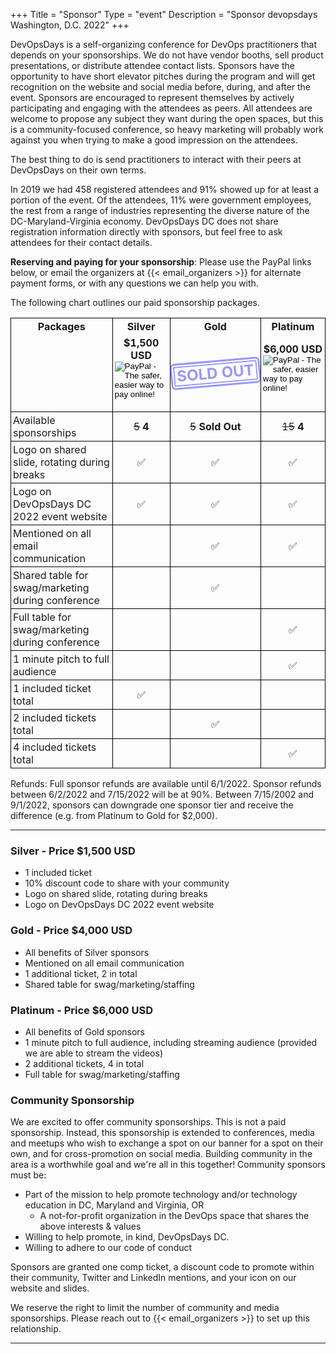 +++
Title = "Sponsor"
Type = "event"
Description = "Sponsor devopsdays Washington, D.C. 2022"
+++

DevOpsDays is a self-organizing conference for DevOps practitioners that depends on your sponsorships.
We do not have vendor booths, sell product presentations, or distribute attendee contact lists.
Sponsors have the opportunity to have short elevator pitches during the program and will get recognition on the website and social media before, during, and after the event.
Sponsors are encouraged to represent themselves by actively participating and engaging with the attendees as peers.
All attendees are welcome to propose any subject they want during the open spaces, but this is a community-focused conference, so heavy marketing will probably work against you when trying to make a good impression on the attendees.

The best thing to do is send practitioners to interact with their peers at DevOpsDays on their own terms. 

In 2019 we had 458 registered attendees and 91% showed up for at least a portion of the event. Of the attendees, 11% were government employees, the rest from a range of industries representing the diverse nature of the DC-Maryland-Virginia economy. DevOpsDays DC does not share registration information directly with sponsors, but feel free to ask attendees for their contact details. 

**Reserving and paying for your sponsorship**: Please use the PayPal links below, or email the organizers at {{< email_organizers >}} for alternate payment forms, or with any questions we can help you with.

The following chart outlines our paid sponsorship packages.

<style>
  table.sponsorship            { border-collapse: collapse; }
  table.sponsorship td         { text-align: left; border: 1px solid #000; padding: 3px; }
  table.sponsorship tr.hed1 td { border-bottom: 0px; text-align: center; }
  table.sponsorship tr.hed2 td { border-top: 0px; text-align: center; }
  table.sponsorship td.yes     { text-align: center; }
  .stamp {
    box-shadow: 0 0 0 3px blue, 0 0 0 2px blue inset;
    border: 2px solid transparent;
    border-radius: 4px;
    display: inline-block;
    padding: 5px 2px;
    line-height: 22px;
    color: blue;
    font-size: 24px;
    text-transform: uppercase;
    text-align: center;
    opacity: 0.4;
    width: 130px;
    transform: rotate(-5deg);
  }
</style>

<table class="sponsorship">
  <tbody>
  <tr class="hed1">
    <td><strong>Packages</strong></td>
    <td><strong>Silver</strong></td>
    <td><strong>Gold</strong></td>
    <td><strong>Platinum</strong></td>
    <!--
    <td><strong><span style="text-decoration: line-through;">Community</span></strong></td>
    <td><strong><span style="text-decoration: line-through;">Media</span></strong></td>
    <td><strong><span style="text-decoration: line-through;">Live Captions</span></strong></td>
    -->
  </tr>
  <tr class="hed2">
    <td></td>
    <td><strong>$1,500 USD</strong>
      <form action="https://www.paypal.com/cgi-bin/webscr" method="post" target="_top">
        <input type="hidden" name="cmd" value="_s-xclick">
        <input type="hidden" name="hosted_button_id" value="WQSA8VZ3PHHKE">
        <input type="image" src="https://www.paypalobjects.com/en_US/i/btn/btn_buynowCC_LG.gif" border="0" name="submit" alt="PayPal - The safer, easier way to pay online!">
        <img alt="" border="0" src="https://www.paypalobjects.com/en_US/i/scr/pixel.gif" width="1" height="1">
      </form>
    </td>
    <td><strong class="stamp">SOLD OUT</strong></td>
    <td><strong>$6,000 USD</strong>
      <form action="https://www.paypal.com/cgi-bin/webscr" method="post" target="_top">
        <input type="hidden" name="cmd" value="_s-xclick">
        <input type="hidden" name="hosted_button_id" value="RYMPY96YMWJUW">
        <input type="image" src="https://www.paypalobjects.com/en_US/i/btn/btn_buynowCC_LG.gif" border="0" name="submit" alt="PayPal - The safer, easier way to pay online!">
        <img alt="" border="0" src="https://www.paypalobjects.com/en_US/i/scr/pixel.gif" width="1" height="1">
      </form>
    </td>
    <!--
    <td><strong class="stamp">TBD</strong></td>
    <td><strong class="stamp">TBD</strong></td>
    <td><strong class="stamp">TBD</strong></td>
    -->
  </tr>
    <tr>
    <td>Available sponsorships</td>
      <td class="yes"><s>5</s> <strong>4</strong></td>
      <td class="yes"><s>5</s> <strong>Sold Out</strong></td>
      <td class="yes"><s>15</s> <strong>4</strong></td>
  </tr>
  <tr>
    <td>Logo on shared slide, rotating during breaks</td>
    <td class="yes">&#9989;</td>
    <td class="yes">&#9989;</td>
    <td class="yes">&#9989;</td>
    <!--
    <td class="yes">&#9989;</td>
    <td class="yes">&#9989;</td>
    <td class="yes">&#9989;</td>
    -->
  </tr>
  <tr>
    <td>Logo on DevOpsDays DC 2022 event website</td>
    <td class="yes">&#9989;</td>
    <td class="yes">&#9989;</td>
    <td class="yes">&#9989;</td>
    <!--
    <td class="yes">&#9989;</td>
    <td class="yes">&#9989;</td>
    <td class="yes">&#9989;</td>
    -->
  </tr>
  <tr>
    <td>Mentioned on all email communication</td>
    <td class="no"> </td>
    <td class="yes">&#9989;</td>
    <td class="yes">&#9989;</td>
    <!--
    <td class="no"> </td>
    <td class="no"> </td>
    <td class="yes">&#9989;</td>
    -->
  </tr>
  <tr>
    <td>Shared table for swag/marketing during conference</td>
    <td class="no"> </td>
    <td class="yes">&#9989;</td>
    <td class="no"> </td>
    <!--
    <td class="no"> </td>
    <td class="no"> </td>
    <td class="no"> </td>
    -->
  </tr>
    <td>Full table for swag/marketing during conference</td>
    <td class="no"> </td>
    <td class="no"> </td>
    <td class="yes">&#9989;</td>
    <!--
    <td class="no"> </td>
    <td class="no"> </td>
    <td class="yes">&#9989;</td>
    -->
  </tr>
  <tr>
    <td>1 minute pitch to full audience</td>
    <td class="no"> </td>
    <td class="no"> </td>
    <td class="yes">&#9989;</td>
    <!--
    <td class="no"> </td>
    <td class="no"> </td>
    <td class="no"> </td>
    -->
  </tr>
  <tr>
    <td>1 included ticket total</td>
    <td class="yes">&#9989;</td>
    <td class="no"> </td>
    <td class="no"> </td>
    <!--
    <td class="yes">&#9989;</td>
    <td class="yes">&#9989;</td>
    <td class="no"> </td>
    -->
  </tr>
  <tr>
    <td>2 included tickets total</td>
    <td class="no"> </td>
    <td class="yes">&#9989;</td>
    <td class="no"> </td>
    <!-- <td class="no"> </td>
    <td class="no"> </td>
    <td class="no"> </td> -->
  </tr>
  <!-- <tr>
    <td>3 included tickets total</td>
    <td class="no"> </td>
    <td class="no"> </td>
    <td class="no"> </td>
    <td class="no"> </td>
    <td class="no"> </td>
    <td class="yes">&#9989;</td>
  </tr> -->
  <tr>
    <td>4 included tickets total</td>
    <td class="no"> </td>
    <td class="no"> </td>
    <td class="yes">&#9989;</td>
    <!-- <td class="no"> </td>
    <td class="no"> </td>
    <td class="no"> </td> -->
  </tr>
  </tbody>
</table>

Refunds: Full sponsor refunds are available until 6/1/2022. Sponsor refunds between 6/2/2022 and 7/15/2022 will be at 90%. Between 7/15/2002 and 9/1/2022, sponsors can downgrade one sponsor tier and receive the difference (e.g. from Platinum to Gold for $2,000).

<hr/>

### Silver - Price $1,500 USD

* 1 included ticket
* 10% discount code to share with your community
* Logo on shared slide, rotating during breaks
* Logo on DevOpsDays DC 2022 event website

### Gold - Price $4,000 USD

* All benefits of Silver sponsors
* Mentioned on all email communication
* 1 additional ticket, 2 in total
* Shared table for swag/marketing/staffing

### Platinum - Price $6,000 USD

* All benefits of Gold sponsors
* 1 minute pitch to full audience, including streaming audience (provided we are able to stream the videos)
* 2 additional tickets, 4 in total
* Full table for swag/marketing/staffing

### Community Sponsorship

We are excited to offer community sponsorships. This is not a paid sponsorship. Instead, this sponsorship is extended to conferences, media and meetups who wish to exchange a spot on our banner for a spot on their own, and for cross-promotion on social media. Building community in the area is a worthwhile goal and we're all in this together! Community sponsors must be:
* Part of the mission to help promote technology and/or technology education in DC, Maryland and Virginia, OR
  * A not-for-profit organization in the DevOps space that shares the above interests & values
* Willing to help promote, in kind, DevOpsDays DC.
* Willing to adhere to our code of conduct

Sponsors are granted one comp ticket, a discount code to promote within their community, Twitter and LinkedIn mentions, and your icon on our website and slides.

We reserve the right to limit the number of community and media sponsorships. Please reach out to {{< email_organizers >}} to set up this relationship. 

<hr/>
